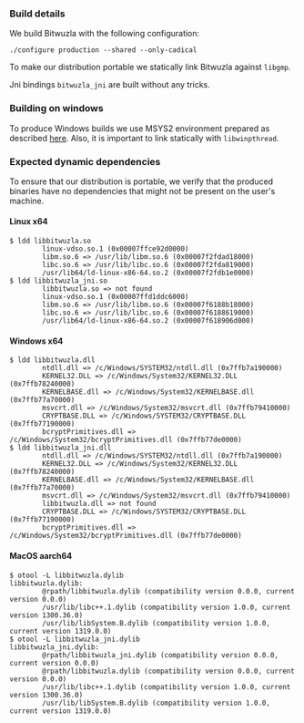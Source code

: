 ### Build details

We build Bitwuzla with the following configuration:
```shell
./configure production --shared --only-cadical
```
To make our distribution portable we statically link Bitwuzla against `libgmp`.

Jni bindings `bitwuzla_jni` are built without any tricks.

### Building on windows
To produce Windows builds we use MSYS2 environment prepared as described [here](https://github.com/aytey/bitwuzla/blob/refreshed_windows_instructions/docs/building_on_windows.rst).
Also, it is important to link statically with `libwinpthread`.

### Expected dynamic dependencies
To ensure that our distribution is portable, we verify that the produced binaries have no dependencies that might not be present on the user's machine. 

#### Linux x64
```shell
$ ldd libbitwuzla.so 
        linux-vdso.so.1 (0x00007ffce92d0000)
        libm.so.6 => /usr/lib/libm.so.6 (0x00007f2fdad18000)
        libc.so.6 => /usr/lib/libc.so.6 (0x00007f2fda819000)
        /usr/lib64/ld-linux-x86-64.so.2 (0x00007f2fdb1e0000)
$ ldd libbitwuzla_jni.so 
        libbitwuzla.so => not found
        linux-vdso.so.1 (0x00007ffd1ddc6000)
        libm.so.6 => /usr/lib/libm.so.6 (0x00007f6188b18000)
        libc.so.6 => /usr/lib/libc.so.6 (0x00007f6188619000)
        /usr/lib64/ld-linux-x86-64.so.2 (0x00007f618906d000)
```

#### Windows x64
```shell
$ ldd libbitwuzla.dll
        ntdll.dll => /c/Windows/SYSTEM32/ntdll.dll (0x7ffb7a190000)
        KERNEL32.DLL => /c/Windows/System32/KERNEL32.DLL (0x7ffb78240000)
        KERNELBASE.dll => /c/Windows/System32/KERNELBASE.dll (0x7ffb77a70000)
        msvcrt.dll => /c/Windows/System32/msvcrt.dll (0x7ffb79410000)
        CRYPTBASE.DLL => /c/Windows/SYSTEM32/CRYPTBASE.DLL (0x7ffb77190000)
        bcryptPrimitives.dll => /c/Windows/System32/bcryptPrimitives.dll (0x7ffb77de0000)
$ ldd libbitwuzla_jni.dll
        ntdll.dll => /c/Windows/SYSTEM32/ntdll.dll (0x7ffb7a190000)
        KERNEL32.DLL => /c/Windows/System32/KERNEL32.DLL (0x7ffb78240000)
        KERNELBASE.dll => /c/Windows/System32/KERNELBASE.dll (0x7ffb77a70000)
        msvcrt.dll => /c/Windows/System32/msvcrt.dll (0x7ffb79410000)
        libbitwuzla.dll => not found
        CRYPTBASE.DLL => /c/Windows/SYSTEM32/CRYPTBASE.DLL (0x7ffb77190000)
        bcryptPrimitives.dll => /c/Windows/System32/bcryptPrimitives.dll (0x7ffb77de0000)
```

#### MacOS aarch64
```shell
$ otool -L libbitwuzla.dylib    
libbitwuzla.dylib:
        @rpath/libbitwuzla.dylib (compatibility version 0.0.0, current version 0.0.0)
        /usr/lib/libc++.1.dylib (compatibility version 1.0.0, current version 1300.36.0)
        /usr/lib/libSystem.B.dylib (compatibility version 1.0.0, current version 1319.0.0)
$ otool -L libbitwuzla_jni.dylib 
libbitwuzla_jni.dylib:
        @rpath/libbitwuzla_jni.dylib (compatibility version 0.0.0, current version 0.0.0)
        @rpath/libbitwuzla.dylib (compatibility version 0.0.0, current version 0.0.0)
        /usr/lib/libc++.1.dylib (compatibility version 1.0.0, current version 1300.36.0)
        /usr/lib/libSystem.B.dylib (compatibility version 1.0.0, current version 1319.0.0)
```

